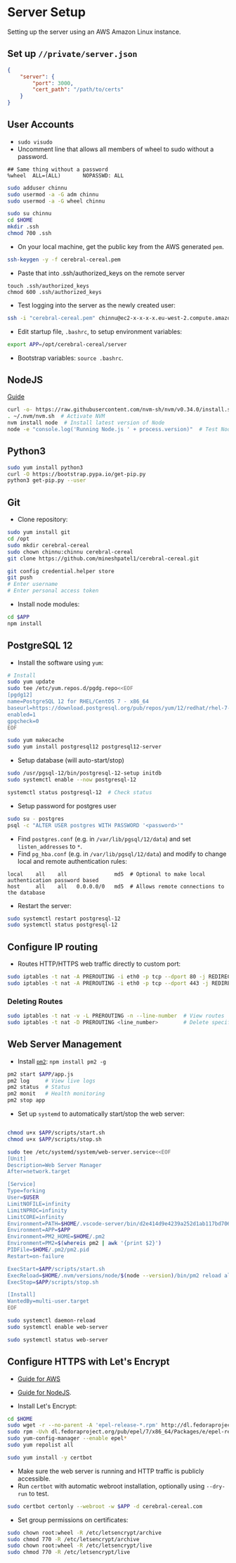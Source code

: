 # Server Setup

Setting up the server using an AWS Amazon Linux instance.

## Set up `//private/server.json`

```json
{
    "server": {
        "port": 3000,
        "cert_path": "/path/to/certs"
    }
}
```

## User Accounts

* `sudo visudo`
* Uncomment line that allows all members of wheel to sudo without a password.

```
## Same thing without a password
%wheel  ALL=(ALL)       NOPASSWD: ALL
```

```bash
sudo adduser chinnu
sudo usermod -a -G adm chinnu
sudo usermod -a -G wheel chinnu

sudo su chinnu
cd $HOME
mkdir .ssh
chmod 700 .ssh
```

* On your local machine, get the public key from the AWS generated `pem`.

```bash
ssh-keygen -y -f cerebral-cereal.pem
```

* Paste that into .ssh/authorized_keys on the remote server

```
touch .ssh/authorized_keys
chmod 600 .ssh/authorized_keys
```

* Test logging into the server as the newly created user:

```bash
ssh -i "cerebral-cereal.pem" chinnu@ec2-x-x-x-x.eu-west-2.compute.amazonaws.com
```

* Edit startup file, `.bashrc`, to setup environment variables:

```bash
export APP=/opt/cerebral-cereal/server
```

* Bootstrap variables: `source .bashrc`.

## NodeJS

[Guide](https://docs.aws.amazon.com/sdk-for-javascript/v2/developer-guide/setting-up-node-on-ec2-instance.html)

```bash
curl -o- https://raw.githubusercontent.com/nvm-sh/nvm/v0.34.0/install.sh | bash  # Download NVM
. ~/.nvm/nvm.sh  # Activate NVM
nvm install node  # Install latest version of Node
node -e "console.log('Running Node.js ' + process.version)"  # Test Node
```

##  Python3

```bash
sudo yum install python3
curl -O https://bootstrap.pypa.io/get-pip.py
python3 get-pip.py --user
```

## Git

* Clone repository:

```bash
sudo yum install git
cd /opt
sudo mkdir cerebral-cereal
sudo chown chinnu:chinnu cerebral-cereal
git clone https://github.com/mineshpatel1/cerebral-cereal.git

git config credential.helper store
git push
# Enter username
# Enter personal access token
```

* Install node modules:

```bash
cd $APP
npm install
```

## PostgreSQL 12

* Install the software using `yum`:

```bash
# Install
sudo yum update
sudo tee /etc/yum.repos.d/pgdg.repo<<EOF
[pgdg12]
name=PostgreSQL 12 for RHEL/CentOS 7 - x86_64
baseurl=https://download.postgresql.org/pub/repos/yum/12/redhat/rhel-7-x86_64
enabled=1
gpgcheck=0
EOF

sudo yum makecache
sudo yum install postgresql12 postgresql12-server
```

* Setup database (will auto-start/stop)

```bash
sudo /usr/pgsql-12/bin/postgresql-12-setup initdb
sudo systemctl enable --now postgresql-12

systemctl status postgresql-12  # Check status
```

* Setup password for postgres user

```bash
sudo su - postgres
psql -c "ALTER USER postgres WITH PASSWORD '<password>'"
```

* Find `postgres.conf` (e.g. in `/var/lib/pgsql/12/data`) and set `listen_addresses` to `*`.
* Find `pg_hba.conf` (e.g. in `/var/lib/pgsql/12/data`) and modify to change local
  and remote authentication rules:

```
local    all    all               md5  # Optional to make local authentication password based
host     all    all   0.0.0.0/0   md5  # Allows remote connections to the database
```

* Restart the server:

```bash
sudo systemctl restart postgresql-12
sudo systemctl status postgresql-12
```

## Configure IP routing

* Routes HTTP/HTTPS web traffic directly to custom port:

```bash
sudo iptables -t nat -A PREROUTING -i eth0 -p tcp --dport 80 -j REDIRECT --to-port 3000
sudo iptables -t nat -A PREROUTING -i eth0 -p tcp --dport 443 -j REDIRECT --to-port 3001
```

### Deleting Routes

```bash
sudo iptables -t nat -v -L PREROUTING -n --line-number  # View routes
sudo iptables -t nat -D PREROUTING <line_number>        # Delete specific route
```

## Web Server Management

* Install [`pm2`](https://www.npmjs.com/package/pm2): `npm install pm2 -g`

```bash
pm2 start $APP/app.js
pm2 log     # View live logs
pm2 status  # Status
pm2 monit   # Health monitoring
pm2 stop app
```

* Set up `systemd` to automatically start/stop the web server:

```bash

chmod u+x $APP/scripts/start.sh
chmod u+x $APP/scripts/stop.sh

sudo tee /etc/systemd/system/web-server.service<<EOF
[Unit]
Description=Web Server Manager
After=network.target

[Service]
Type=forking
User=$USER
LimitNOFILE=infinity
LimitNPROC=infinity
LimitCORE=infinity
Environment=PATH=$HOME/.vscode-server/bin/d2e414d9e4239a252d1ab117bd7067f125afd80a/bin:$HOME/.nvm/versions/node/$(node --version)/bin:/usr/local/bin:/usr/bin:/usr/local/sbin:/usr/sbin:$HOME/.local/bin:$HOME/bin:$HOME/.nvm/versions/node/$(node --version)/bin:/bin:/usr/local/sbin:/usr/local/bin:/usr/sbin:/usr/bin
Environment=APP=$APP
Environment=PM2_HOME=$HOME/.pm2
Environment=PM2=$(whereis pm2 | awk '{print $2}')
PIDFile=$HOME/.pm2/pm2.pid
Restart=on-failure

ExecStart=$APP/scripts/start.sh
ExecReload=$HOME/.nvm/versions/node/$(node --version)/bin/pm2 reload all
ExecStop=$APP/scripts/stop.sh

[Install]
WantedBy=multi-user.target
EOF

sudo systemctl daemon-reload
sudo systemctl enable web-server

sudo systemctl status web-server
```

## Configure HTTPS with Let's Encrypt

* [Guide for AWS](https://docs.aws.amazon.com/AWSEC2/latest/UserGuide/SSL-on-an-instance.html#letsencrypt)
* [Guide for NodeJS](https://itnext.io/node-express-letsencrypt-generate-a-free-ssl-certificate-and-run-an-https-server-in-5-minutes-a730fbe528ca).

* Install Let's Encrypt:

```bash
cd $HOME
sudo wget -r --no-parent -A 'epel-release-*.rpm' http://dl.fedoraproject.org/pub/epel/7/x86_64/Packages/e/
sudo rpm -Uvh dl.fedoraproject.org/pub/epel/7/x86_64/Packages/e/epel-release-*.rpm
sudo yum-config-manager --enable epel*
sudo yum repolist all

sudo yum install -y certbot
```

* Make sure the web server is running and HTTP traffic is publicly accessible.
* Run `certbot` with automatic webroot installation, optionally using `--dry-run` to test.

```bash
sudo certbot certonly --webroot -w $APP -d cerebral-cereal.com
```

* Set group permissions on certificates:

```bash
sudo chown root:wheel -R /etc/letsencrypt/archive
sudo chmod 770 -R /etc/letsencrypt/archive
sudo chown root:wheel -R /etc/letsencrypt/live
sudo chmod 770 -R /etc/letsencrypt/live
```
